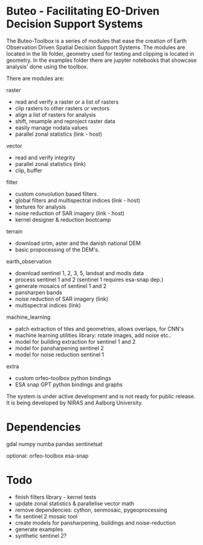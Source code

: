 # Buteo - Facilitating EO-Driven Decision Support Systems

The Buteo-Toolbox is a series of modules that ease the creation of Earth Observation Driven Spatial Decision Support Systems. The modules are located in the lib folder, geometry used for testing and clipping is located in geometry. In the examples folder there are jupyter notebooks that showcase analysis' done using the toolbox.

There are modules are:

raster
  * read and verify a raster or a list of rasters
  * clip rasters to other rasters or vectors
  * align a list of rasters for analysis
  * shift, resample and reproject raster data
  * easily manage nodata values
  * parallel zonal statistics (link - host)

vector
  * read and verify integrity
  * parallel zonal statistics (link)
  * clip, buffer

filter
  * custom convolution based filters.
  * global filters and multispectral indices (link - host)
  * textures for analysis
  * noise reduction of SAR imagery (link - host)
  * kernel designer & reduction bootcamp

terrain
  * download srtm, aster and the danish national DEM
  * basic propocessing of the DEM's.

earth_observation
  * download sentinel 1, 2, 3, 5, landsat and modis data
  * process sentinel 1 and 2 (sentinel 1 requires esa-snap dep.)
  * generate mosaics of sentinel 1 and 2
  * pansharpen bands
  * noise reduction of SAR imagery (link)
  * multispectral indices (link)

machine_learning
  * patch extraction of tiles and geometries, allows overlaps, for CNN's
  * machine learning utilities library: rotate images, add noise etc..
  * model for building extraction for sentinel 1 and 2
  * model for pansharpening sentinel 2
  * model for noise reduction sentinel 1

extra
  * custom orfeo-toolbox python bindings
  * ESA snap GPT python bindings and graphs

The system is under active development and is not ready for public release. It is being developed by NIRAS and Aalborg University.

# Dependencies
gdal
numpy
numba
pandas
sentinelsat

optional:
  orfeo-toolbox
  esa-snap

# Todo
  * finish filters library - kernel tests
  * update zonal statistics & parallelise vector math
  * remove dependencies: cython, senmosaic, pygeoprocessing
  * fix sentinel 2 mosaic tool
  * create models for pansharpening, buildings and noise-reduction
  * generate examples
  * synthetic sentinel 2?